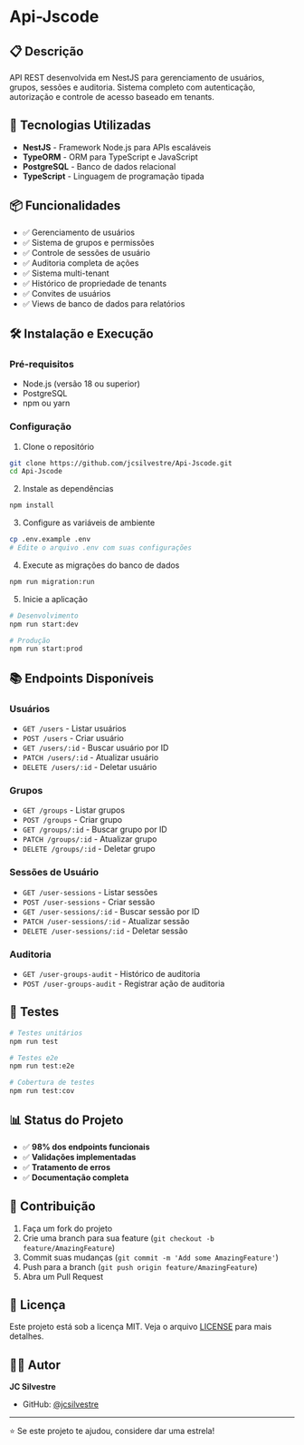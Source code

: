 # Api-Jscode

## 📋 Descrição
API REST desenvolvida em NestJS para gerenciamento de usuários, grupos, sessões e auditoria. Sistema completo com autenticação, autorização e controle de acesso baseado em tenants.

## 🚀 Tecnologias Utilizadas
- **NestJS** - Framework Node.js para APIs escaláveis
- **TypeORM** - ORM para TypeScript e JavaScript
- **PostgreSQL** - Banco de dados relacional
- **TypeScript** - Linguagem de programação tipada

## 📦 Funcionalidades
- ✅ Gerenciamento de usuários
- ✅ Sistema de grupos e permissões
- ✅ Controle de sessões de usuário
- ✅ Auditoria completa de ações
- ✅ Sistema multi-tenant
- ✅ Histórico de propriedade de tenants
- ✅ Convites de usuários
- ✅ Views de banco de dados para relatórios

## 🛠️ Instalação e Execução

### Pré-requisitos
- Node.js (versão 18 ou superior)
- PostgreSQL
- npm ou yarn

### Configuração
1. Clone o repositório
```bash
git clone https://github.com/jcsilvestre/Api-Jscode.git
cd Api-Jscode
```

2. Instale as dependências
```bash
npm install
```

3. Configure as variáveis de ambiente
```bash
cp .env.example .env
# Edite o arquivo .env com suas configurações
```

4. Execute as migrações do banco de dados
```bash
npm run migration:run
```

5. Inicie a aplicação
```bash
# Desenvolvimento
npm run start:dev

# Produção
npm run start:prod
```

## 📚 Endpoints Disponíveis

### Usuários
- `GET /users` - Listar usuários
- `POST /users` - Criar usuário
- `GET /users/:id` - Buscar usuário por ID
- `PATCH /users/:id` - Atualizar usuário
- `DELETE /users/:id` - Deletar usuário

### Grupos
- `GET /groups` - Listar grupos
- `POST /groups` - Criar grupo
- `GET /groups/:id` - Buscar grupo por ID
- `PATCH /groups/:id` - Atualizar grupo
- `DELETE /groups/:id` - Deletar grupo

### Sessões de Usuário
- `GET /user-sessions` - Listar sessões
- `POST /user-sessions` - Criar sessão
- `GET /user-sessions/:id` - Buscar sessão por ID
- `PATCH /user-sessions/:id` - Atualizar sessão
- `DELETE /user-sessions/:id` - Deletar sessão

### Auditoria
- `GET /user-groups-audit` - Histórico de auditoria
- `POST /user-groups-audit` - Registrar ação de auditoria

## 🧪 Testes
```bash
# Testes unitários
npm run test

# Testes e2e
npm run test:e2e

# Cobertura de testes
npm run test:cov
```

## 📊 Status do Projeto
- ✅ **98% dos endpoints funcionais**
- ✅ **Validações implementadas**
- ✅ **Tratamento de erros**
- ✅ **Documentação completa**

## 🤝 Contribuição
1. Faça um fork do projeto
2. Crie uma branch para sua feature (`git checkout -b feature/AmazingFeature`)
3. Commit suas mudanças (`git commit -m 'Add some AmazingFeature'`)
4. Push para a branch (`git push origin feature/AmazingFeature`)
5. Abra um Pull Request

## 📝 Licença
Este projeto está sob a licença MIT. Veja o arquivo [LICENSE](LICENSE) para mais detalhes.

## 👨‍💻 Autor
**JC Silvestre**
- GitHub: [@jcsilvestre](https://github.com/jcsilvestre)

---
⭐ Se este projeto te ajudou, considere dar uma estrela!